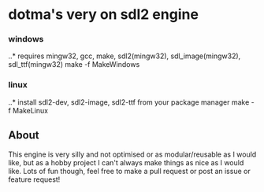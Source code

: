 # dotma's very on sdl2 engine

### windows
..* requires mingw32, gcc, make, sdl2(mingw32), sdl_image(mingw32), sdl_ttf(mingw32)
make -f MakeWindows

### linux
..* install sdl2-dev, sdl2-image, sdl2-ttf from your package manager
make -f MakeLinux

## About
This engine is very silly and not optimised or as modular/reusable as I would like, but as a hobby project I can't always make things as nice as I would like.
Lots of fun though, feel free to make a pull request or post an issue or feature request!
